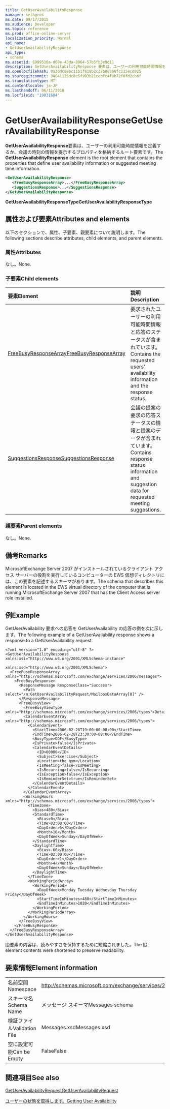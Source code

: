 ```yaml
---
title: GetUserAvailabilityResponse
manager: sethgros
ms.date: 09/17/2015
ms.audience: Developer
ms.topic: reference
ms.prod: office-online-server
localization_priority: Normal
api_name:
- GetUserAvailabilityResponse
api_type:
- schema
ms.assetid: 6999510a-d60e-43da-8964-57b5fb3e9d11
description: GetUserAvailabilityResponse 要素は、ユーザーの利用可能時間情報を定義するか、会議の時刻の情報を提示するプロパティを格納するルート要素です。
ms.openlocfilehash: 0a30dc8ebc11b1f818b2c27b0ea68fc135ec0925
ms.sourcegitcommit: 34041125dc8c5f993b21cebfc4f8b72f0fd2cb6f
ms.translationtype: MT
ms.contentlocale: ja-JP
ms.lasthandoff: 06/11/2018
ms.locfileid: "19831684"
---
```

# <a name="getuseravailabilityresponse"></a><span data-ttu-id="a6d92-103">GetUserAvailabilityResponse</span><span class="sxs-lookup"><span data-stu-id="a6d92-103">GetUserAvailabilityResponse</span></span>

<span data-ttu-id="a6d92-104">**GetUserAvailabilityResponse**要素は、ユーザーの利用可能時間情報を定義するか、会議の時刻の情報を提示するプロパティを格納するルート要素です。</span><span class="sxs-lookup"><span data-stu-id="a6d92-104">The **GetUserAvailabilityResponse** element is the root element that contains the properties that define user availability information or suggested meeting time information.</span></span> 
  
```xml
<GetUserAvailabilityResponse>
   <FreeBusyResponseArray>...</FreeBusyResponseArray>
   <SuggestionsResponse>...</SuggestionsResponse>
</GetUserAvailabilityResponse>
```

 <span data-ttu-id="a6d92-105">**GetUserAvailabilityResponseType**</span><span class="sxs-lookup"><span data-stu-id="a6d92-105">**GetUserAvailabilityResponseType**</span></span>
## <a name="attributes-and-elements"></a><span data-ttu-id="a6d92-106">属性および要素</span><span class="sxs-lookup"><span data-stu-id="a6d92-106">Attributes and elements</span></span>

<span data-ttu-id="a6d92-107">以下のセクションで、属性、子要素、親要素について説明します。</span><span class="sxs-lookup"><span data-stu-id="a6d92-107">The following sections describe attributes, child elements, and parent elements.</span></span>
  
### <a name="attributes"></a><span data-ttu-id="a6d92-108">属性</span><span class="sxs-lookup"><span data-stu-id="a6d92-108">Attributes</span></span>

<span data-ttu-id="a6d92-109">なし。</span><span class="sxs-lookup"><span data-stu-id="a6d92-109">None.</span></span>
  
### <a name="child-elements"></a><span data-ttu-id="a6d92-110">子要素</span><span class="sxs-lookup"><span data-stu-id="a6d92-110">Child elements</span></span>

|<span data-ttu-id="a6d92-111">**要素**</span><span class="sxs-lookup"><span data-stu-id="a6d92-111">**Element**</span></span>|<span data-ttu-id="a6d92-112">**説明**</span><span class="sxs-lookup"><span data-stu-id="a6d92-112">**Description**</span></span>|
|:-----|:-----|
|[<span data-ttu-id="a6d92-113">FreeBusyResponseArray</span><span class="sxs-lookup"><span data-stu-id="a6d92-113">FreeBusyResponseArray</span></span>](freebusyresponsearray.md) <br/> |<span data-ttu-id="a6d92-114">要求されたユーザーの利用可能時間情報と応答のステータスが含まれています。</span><span class="sxs-lookup"><span data-stu-id="a6d92-114">Contains the requested users' availability information and the response status.</span></span>  <br/> |
|[<span data-ttu-id="a6d92-115">SuggestionsResponse</span><span class="sxs-lookup"><span data-stu-id="a6d92-115">SuggestionsResponse</span></span>](suggestionsresponse.md) <br/> |<span data-ttu-id="a6d92-116">会議の提案の要求の応答ステータスの情報と提案のデータが含まれています。</span><span class="sxs-lookup"><span data-stu-id="a6d92-116">Contains response status information and suggestion data for requested meeting suggestions.</span></span>  <br/> |
   
### <a name="parent-elements"></a><span data-ttu-id="a6d92-117">親要素</span><span class="sxs-lookup"><span data-stu-id="a6d92-117">Parent elements</span></span>

<span data-ttu-id="a6d92-118">なし。</span><span class="sxs-lookup"><span data-stu-id="a6d92-118">None.</span></span>
  
## <a name="remarks"></a><span data-ttu-id="a6d92-119">備考</span><span class="sxs-lookup"><span data-stu-id="a6d92-119">Remarks</span></span>

<span data-ttu-id="a6d92-120">MicrosoftExchange Server 2007 がインストールされているクライアント アクセス サーバーの役割を実行しているコンピューターの EWS 仮想ディレクトリには、この要素を記述するスキーマがあります。</span><span class="sxs-lookup"><span data-stu-id="a6d92-120">The schema that describes this element is located in the EWS virtual directory of the computer that is running MicrosoftExchange Server 2007 that has the Client Access server role installed.</span></span>
  
## <a name="example"></a><span data-ttu-id="a6d92-121">例</span><span class="sxs-lookup"><span data-stu-id="a6d92-121">Example</span></span>

<span data-ttu-id="a6d92-122">GetUserAvailability 要求への応答を GetUserAvailability の応答の例を次に示します。</span><span class="sxs-lookup"><span data-stu-id="a6d92-122">The following example of a GetUserAvailability response shows a response to a GetUserAvailability request.</span></span>
  
```
<?xml version="1.0" encoding="utf-8" ?>
<GetUserAvailabilityResponse xmlns:xsi="http://www.w3.org/2001/XMLSchema-instance"
                             xmlns:xsd="http://www.w3.org/2001/XMLSchema">
  <FreeBusyResponseArray xmlns="http://schemas.microsoft.com/exchange/services/2006/messages">
    <FreeBusyResponse>
      <ResponseMessage ResponseClass="Success">
        <Path select="/m:GetUserAvailabilityRequest/MailboxDataArray[0]" />
      </ResponseMessage>
      <FreeBusyView>
        <FreeBusyViewType xmlns="http://schemas.microsoft.com/exchange/services/2006/types">Detailed</FreeBusyViewType>
        <CalendarEventArray xmlns="http://schemas.microsoft.com/exchange/services/2006/types">
          <CalendarEvent>
            <StartTime>2006-02-28T19:00:00-08:00</StartTime>
            <EndTime>2006-02-28T23:30:00-08:00</EndTime>
            <BusyType>OOF</BusyType>
            <IsPrivate>false</IsPrivate>
            <CalendarEventDetails>
              <ID>00000</ID>
              <Subject>Exercise</Subject>
              <Location>the gym</Location>
              <IsMeeting>false</IsMeeting>
              <IsRecurring>false</IsRecurring>
              <IsException>false</IsException>
              <IsReminderSet>true</IsReminderSet>
            </CalendarEventDetails>
          </CalendarEvent>
        </CalendarEventArray>
        <WorkingHours xmlns="http://schemas.microsoft.com/exchange/services/2006/types">
          <TimeZone>
            <Bias>480</Bias>
            <StandardTime>
              <Bias>0</Bias>
              <Time>02:00:00</Time>
              <DayOrder>5</DayOrder>
              <Month>10</Month>
              <DayOfWeek>Sunday</DayOfWeek>
            </StandardTime>
            <DaylightTime>
              <Bias>-60</Bias>
              <Time>02:00:00</Time>
              <DayOrder>1</DayOrder>
              <Month>4</Month>
              <DayOfWeek>Sunday</DayOfWeek>
            </DaylightTime>
          </TimeZone>
          <WorkingPeriodArray>
            <WorkingPeriod>
              <DayOfWeek>Monday Tuesday Wednesday Thursday Friday</DayOfWeek>
              <StartTimeInMinutes>480</StartTimeInMinutes>
              <EndTimeInMinutes>1020</EndTimeInMinutes>
            </WorkingPeriod>
          </WorkingPeriodArray>
        </WorkingHours>
      </FreeBusyView>
    </FreeBusyResponse>
  </FreeBusyResponseArray>
</GetUserAvailabilityResponse>
```

<span data-ttu-id="a6d92-123">[ID](id.md)要素の内容は、読みやすさを保持するために短縮されました。</span><span class="sxs-lookup"><span data-stu-id="a6d92-123">The [ID](id.md) element contents were shortened to preserve readability.</span></span> 
  
## <a name="element-information"></a><span data-ttu-id="a6d92-124">要素情報</span><span class="sxs-lookup"><span data-stu-id="a6d92-124">Element information</span></span>

|||
|:-----|:-----|
|<span data-ttu-id="a6d92-125">名前空間</span><span class="sxs-lookup"><span data-stu-id="a6d92-125">Namespace</span></span>  <br/> |http://schemas.microsoft.com/exchange/services/2006/messages  <br/> |
|<span data-ttu-id="a6d92-126">スキーマ名</span><span class="sxs-lookup"><span data-stu-id="a6d92-126">Schema Name</span></span>  <br/> |<span data-ttu-id="a6d92-127">メッセージ スキーマ</span><span class="sxs-lookup"><span data-stu-id="a6d92-127">Messages schema</span></span>  <br/> |
|<span data-ttu-id="a6d92-128">検証ファイル</span><span class="sxs-lookup"><span data-stu-id="a6d92-128">Validation File</span></span>  <br/> |<span data-ttu-id="a6d92-129">Messages.xsd</span><span class="sxs-lookup"><span data-stu-id="a6d92-129">Messages.xsd</span></span>  <br/> |
|<span data-ttu-id="a6d92-130">空に設定可能</span><span class="sxs-lookup"><span data-stu-id="a6d92-130">Can be Empty</span></span>  <br/> |<span data-ttu-id="a6d92-131">False</span><span class="sxs-lookup"><span data-stu-id="a6d92-131">False</span></span>  <br/> |
   
## <a name="see-also"></a><span data-ttu-id="a6d92-132">関連項目</span><span class="sxs-lookup"><span data-stu-id="a6d92-132">See also</span></span>



[<span data-ttu-id="a6d92-133">GetUserAvailabilityRequest</span><span class="sxs-lookup"><span data-stu-id="a6d92-133">GetUserAvailabilityRequest</span></span>](getuseravailabilityrequest.md)


[<span data-ttu-id="a6d92-134">ユーザーの状態を取得します。</span><span class="sxs-lookup"><span data-stu-id="a6d92-134">Getting User Availability</span></span>](http://msdn.microsoft.com/library/d4133fcb-9b0f-4e6b-aadf-a389da83516a%28Office.15%29.aspx)

